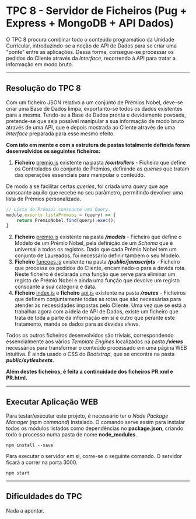 # TPC 8 - Servidor de Ficheiros (Pug + Express + MongoDB + API Dados)

O TPC 8 procura combinar todo o conteúdo programático da Unidade Curricular, introduzindo-se a noção de API de Dados para se criar uma "ponte" entre as aplicações. Dessa forma, consegue-se processar os pedidos do Cliente através da *Interface*, recorrendo à API para tratar a informação em modo bruto.

---

## Resolução do TPC 8

Com um ficheiro JSON relativo a um conjunto de Prémios Nobel, deve-se criar uma Base de Dados limpa, exportanto-se todos os dados existentes para a mesma. Tendo-se a Base de Dados pronta e devidamente povoada, pretende-se que seja possível manipular a sua informação de modo bruto através de uma API, que é depois mostrada ao Cliente através de uma *Interface* preparada para esse mesmo efeito.



**Com isto em mente e com a estrutura de pastas totalmente definida foram desenvolvidos os seguintes ficheiros:**

1. **Ficheiro** [premio.js](https://github.com/diogoesnog/DWeb2019/blob/master/TPC%208/premiosNobel/controllers/premio.js) existente na pasta ***/controllers*** - Ficheiro que define os Controlados do conjunto de Prémios, definindo as *queries* que tratam das operações essenciais para manipular o conteúdo.

De modo a se facilitar certas *queries*, foi criada uma *query* que age consoante aquilo que recebe no seu parâmetro, permitindo devolver uma lista de Prémios personalizada.

```javascript
// Lista de Prémios consoante uma Query.
module.exports.listaPremios = (query) => {
    return PremioNobel.find(query).exec();
}
```

2. **Ficheiro** [premio.js](https://github.com/diogoesnog/DWeb2019/blob/master/TPC%208/premiosNobel/models/premio.js) existente na pasta ***/models*** - Ficheiro que define o Modelo de um Prémio Nobel, pela definição de um *Schema* que é universal a todos os registos. Dado que cada Prémio Nobel tem um conjunto de Laureados, foi necessário definir também o seu Modelo.
3. **Ficheiro** [funcoes.js](https://github.com/diogoesnog/DWeb2019/blob/master/TPC%208/premiosNobel/public/javascripts/funcoes.js) existente na pasta ***/public/javascripts*** - Ficheiro que processa os pedidos do Cliente, encaminado-o para a devida rota. Neste ficheiro é declarada uma função que serve para eliminar um registo de Prémio Nobel e ainda uma função que devolve um registo consoante a sua categoria e data.
4. **Ficheiro** [index.js](https://github.com/diogoesnog/DWeb2019/blob/master/TPC%208/premiosNobel/routes/index.js) e **ficheiro** [api.js](https://github.com/diogoesnog/DWeb2019/blob/master/TPC%208/premiosNobel/routes/api.js) existente na pasta ***/routes*** - Ficheiros que definem conjuntamente todas as rotas que são necessárias para atender às necessidades impostas pelo Cliente. Uma vez que se está a trabalhar agora com a ideia de API de Dados, existe um ficheiro que trata de toda a parte da informação em si e outro que perante este tratamento, manda os dados para as devidas *views*.

Todos os outros ficheiros desenvolvidos são triviais, correspondendo essencialmente aos vários *Template Engines* localizados na pasta ***/views*** necessários para transformar o conteúdo processado em uma página WEB intuitiva. É ainda usado o CSS do *Bootstrap*, que se encontra na pasta ***public/sytlesheets***.



**Além destes ficheiros, é feita a continuidade dos ficheiros PR.xml e PR.html.**

---

## Executar Aplicação WEB

Para testar/executar este projeto, é necessário ter o *Node Package Manager* (npm *command*) instalado. O comando serve assim para instalar todos os módulos listados como dependências no **package.json**, criando todo o processo numa pasta de nome **node_modules**.

```
npm install --save
```

Para executar o servidor em si, corre-se o seguinte comando. O servidor ficará a correr na porta 3000.

```
npm start
```
---

## Dificuldades do TPC

Nada a apontar.